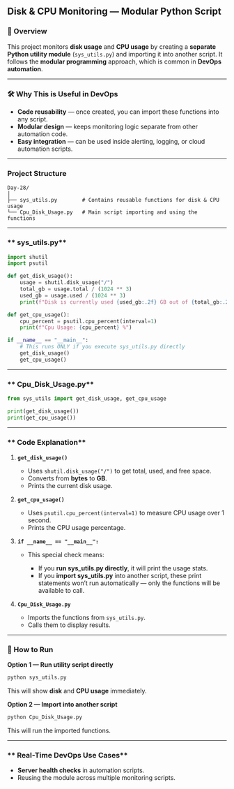 
## **Disk & CPU Monitoring — Modular Python Script**

### **📌 Overview**

This project monitors **disk usage** and **CPU usage** by creating a **separate Python utility module** (`sys_utils.py`) and importing it into another script.
It follows the **modular programming** approach, which is common in **DevOps automation**.

---

### **🛠 Why This is Useful in DevOps**

* **Code reusability** — once created, you can import these functions into any script.
* **Modular design** — keeps monitoring logic separate from other automation code.
* **Easy integration** — can be used inside alerting, logging, or cloud automation scripts.

---

### **Project Structure**

```
Day-28/
│
├── sys_utils.py        # Contains reusable functions for disk & CPU usage
└── Cpu_Disk_Usage.py   # Main script importing and using the functions
```

---

### ** sys\_utils.py**

```python
import shutil
import psutil

def get_disk_usage():
    usage = shutil.disk_usage("/")
    total_gb = usage.total / (1024 ** 3)
    used_gb = usage.used / (1024 ** 3)
    print(f"Disk is currently used {used_gb:.2f} GB out of {total_gb:.2f} GB")

def get_cpu_usage():
    cpu_percent = psutil.cpu_percent(interval=1)
    print(f"Cpu Usage: {cpu_percent} %")

if __name__ == "__main__":
    # This runs ONLY if you execute sys_utils.py directly
    get_disk_usage()
    get_cpu_usage()
```

---

### ** Cpu\_Disk\_Usage.py**

```python
from sys_utils import get_disk_usage, get_cpu_usage

print(get_disk_usage())
print(get_cpu_usage())
```

---

### ** Code Explanation**

1. **`get_disk_usage()`**

   * Uses `shutil.disk_usage("/")` to get total, used, and free space.
   * Converts from **bytes** to **GB**.
   * Prints the current disk usage.

2. **`get_cpu_usage()`**

   * Uses `psutil.cpu_percent(interval=1)` to measure CPU usage over 1 second.
   * Prints the CPU usage percentage.

3. **`if __name__ == "__main__":`**

   * This special check means:

     * If you **run sys\_utils.py directly**, it will print the usage stats.
     * If you **import sys\_utils.py** into another script, these print statements won’t run automatically — only the functions will be available to call.

4. **`Cpu_Disk_Usage.py`**

   * Imports the functions from `sys_utils.py`.
   * Calls them to display results.

---

### **🚀 How to Run**

**Option 1 — Run utility script directly**

```bash
python sys_utils.py
```

This will show **disk** and **CPU usage** immediately.

**Option 2 — Import into another script**

```bash
python Cpu_Disk_Usage.py
```

This will run the imported functions.

---

### ** Real-Time DevOps Use Cases**

* **Server health checks** in automation scripts.
* Reusing the module across multiple monitoring scripts.

